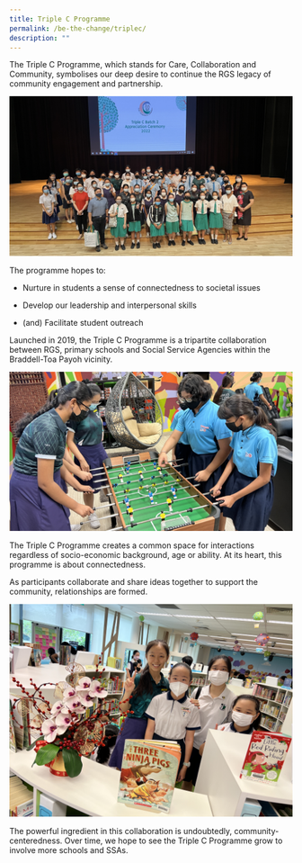 ```yaml
---
title: Triple C Programme
permalink: /be-the-change/triplec/
description: ""
---
```

The Triple C Programme, which stands for Care, Collaboration and Community, symbolises our deep desire to continue the RGS legacy of community engagement and partnership. 

  ![](/images/triplec1.jpg)

The programme hopes to:

 *   Nurture in students a sense of connectedness to societal issues
    
*   Develop our leadership and interpersonal skills
    
*   (and) Facilitate student outreach
    
		
Launched in 2019, the Triple C Programme is a tripartite collaboration between RGS, primary schools and Social Service Agencies within the Braddell-Toa Payoh vicinity.

![](/images/triplec2.JPG)

The Triple C Programme creates a common space for interactions regardless of socio-economic background, age or ability. At its heart, this programme is about connectedness. 

As participants collaborate and share ideas together to support the community, relationships are formed.

![](/images/triplec3.jpg)

The powerful ingredient in this collaboration is undoubtedly, community-centeredness. Over time, we hope to see the Triple C Programme grow to involve more schools and SSAs.